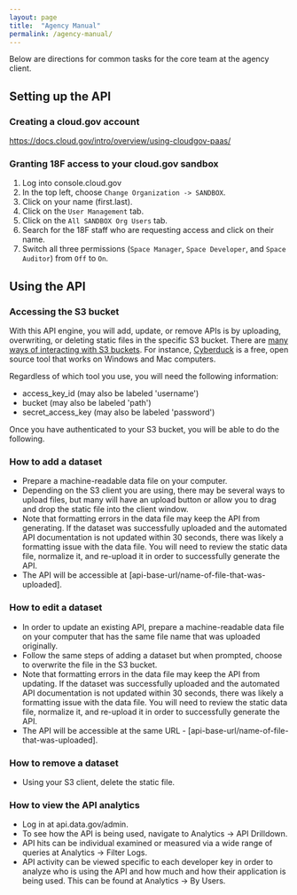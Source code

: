 ```yaml
---
layout: page
title:  "Agency Manual"
permalink: /agency-manual/
---
```


Below are directions for common tasks for the core team at the agency client.  
  
## Setting up the API

### Creating a cloud.gov account

https://docs.cloud.gov/intro/overview/using-cloudgov-paas/

### Granting 18F access to your cloud.gov sandbox 

1. Log into console.cloud.gov
2. In the top left, choose `Change Organization -> SANDBOX`.  
3. Click on your name (first.last). 
4. Click on the `User Management` tab.  
5. Click on the `All SANDBOX Org Users` tab.  
6. Search for the 18F staff who are requesting access and click on their name.  
7. Switch all three permissions (`Space Manager`, `Space Developer`, and `Space Auditor`) from `Off` to `On`.  

## Using the API 

### Accessing the S3 bucket 

With this API engine, you will add, update, or remove APIs is by uploading, overwriting, or deleting static files in the specific S3 bucket.  There are [many ways of interacting with S3 buckets](https://www.google.com/webhp?sourceid=chrome-instant&ion=1&espv=2&ie=UTF-8#q=how%20to%20access%20s3%20bucket). For instance, [Cyberduck](https://cyberduck.io/?l=en) is a free, open source tool that works on Windows and Mac computers.  

Regardless of which tool you use, you will need the following information:  

* access_key_id (may also be labeled 'username')
* bucket (may also be labeled 'path')
* secret_access_key (may also be labeled 'password')

Once you have authenticated to your S3 bucket, you will be able to do the following.  

### How to add a dataset 

* Prepare a machine-readable data file on your computer. 
* Depending on the S3 client you are using, there may be several ways to upload files, but many will have an upload button or allow you to drag and drop the static file into the client window.  
* Note that formatting errors in the data file may keep the API from generating.  If the dataset was successfully uploaded and the automated API documentation is not updated within 30 seconds, there was likely a formatting issue with the data file.  You will need to review the static data file, normalize it, and re-upload it in order to successfully generate the API. 
* The API will be accessible at [api-base-url/name-of-file-that-was-uploaded].  

### How to edit a dataset 

* In order to update an existing API, prepare a machine-readable data file on your computer that has the same file name that was uploaded originally. 
* Follow the same steps of adding a dataset but when prompted, choose to overwrite the file in the S3 bucket.  
* Note that formatting errors in the data file may keep the API from updating.  If the dataset was successfully uploaded and the automated API documentation is not updated within 30 seconds, there was likely a formatting issue with the data file.  You will need to review the static data file, normalize it, and re-upload it in order to successfully generate the API. 
* The API will be accessible at the same URL - [api-base-url/name-of-file-that-was-uploaded].  


### How to remove a dataset

* Using your S3 client, delete the static file.  

### How to view the API analytics 

* Log in at api.data.gov/admin.  
* To see how the API is being used, navigate to Analytics -> API Drilldown.  
* API hits can be individual examined or measured via a wide range of queries at Analytics -> Filter Logs.  
* API activity can be viewed specific to each developer key in order to analyze who is using the API and how much and how their application is being used.  This can be found at Analytics -> By Users.  


